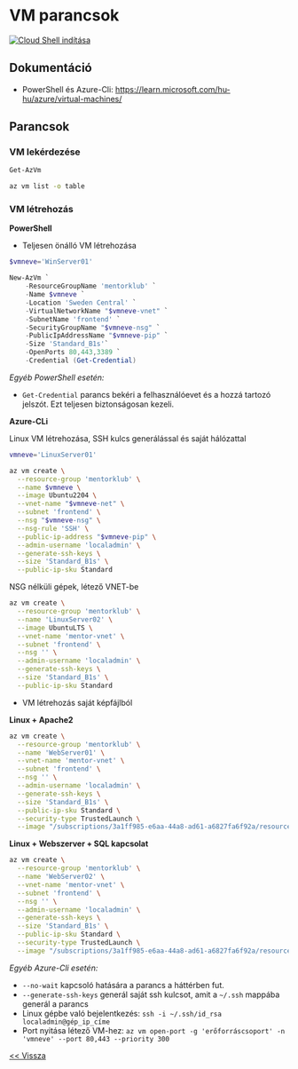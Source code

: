 # VM parancsok

[![Cloud Shell indítása](https://learn.microsoft.com/azure/cloud-shell/media/embed-cloud-shell/launch-cloud-shell-1.png)](https://shell.azure.com)
## Dokumentáció

- PowerShell és Azure-Cli: https://learn.microsoft.com/hu-hu/azure/virtual-machines/

## Parancsok

### VM lekérdezése

```powershell
Get-AzVm
```

```bash
az vm list -o table
```

### VM létrehozás

**PowerShell**

- Teljesen önálló VM létrehozása

```powershell
$vmneve='WinServer01'

New-AzVm `
    -ResourceGroupName 'mentorklub' `
    -Name $vmneve `
    -Location 'Sweden Central' `
    -VirtualNetworkName "$vmneve-vnet" `
    -SubnetName 'frontend' `
    -SecurityGroupName "$vmneve-nsg" `
    -PublicIpAddressName "$vmneve-pip" `
    -Size 'Standard_B1s'`
    -OpenPorts 80,443,3389 `
    -Credential (Get-Credential)
```

_Egyéb PowerShell esetén:_
- `Get-Credential` parancs bekéri a felhasználóevet és a hozzá tartozó jelszót. Ezt teljesen biztonságosan kezeli.

**Azure-CLi**

Linux VM létrehozása, SSH kulcs generálással és saját hálózattal

```bash
vmneve='LinuxServer01'
```

```bash
az vm create \
  --resource-group 'mentorklub' \
  --name $vmneve \
  --image Ubuntu2204 \
  --vnet-name "$vmneve-net" \
  --subnet 'frontend' \
  --nsg "$vmneve-nsg" \
  --nsg-rule 'SSH' \
  --public-ip-address "$vmneve-pip" \
  --admin-username 'localadmin' \
  --generate-ssh-keys \
  --size 'Standard_B1s' \
  --public-ip-sku Standard
```

NSG nélküli gépek, létező VNET-be

```bash
az vm create \
  --resource-group 'mentorklub' \
  --name 'LinuxServer02' \
  --image UbuntuLTS \
  --vnet-name 'mentor-vnet' \
  --subnet 'frontend' \
  --nsg '' \
  --admin-username 'localadmin' \
  --generate-ssh-keys \
  --size 'Standard_B1s' \
  --public-ip-sku Standard
```


- VM létrehozás saját képfájlból

**Linux + Apache2**

```bash
az vm create \
  --resource-group 'mentorklub' \
  --name 'WebServer01' \
  --vnet-name 'mentor-vnet' \
  --subnet 'frontend' \
  --nsg '' \
  --admin-username 'localadmin' \
  --generate-ssh-keys \
  --size 'Standard_B1s' \
  --public-ip-sku Standard \
  --security-type TrustedLaunch \
  --image "/subscriptions/3a1ff985-e6aa-44a8-ad61-a6827fa6f92a/resourceGroups/mentorklub/providers/Microsoft.Compute/galleries/MentorKlub/images/Ubuntu22-Apache2-TestPage/versions/2024.02.25"
```

**Linux + Webszerver + SQL kapcsolat**

```bash
az vm create \
  --resource-group 'mentorklub' \
  --name 'WebServer02' \
  --vnet-name 'mentor-vnet' \
  --subnet 'frontend' \
  --nsg '' \
  --admin-username 'localadmin' \
  --generate-ssh-keys \
  --size 'Standard_B1s' \
  --public-ip-sku Standard \
  --security-type TrustedLaunch \
  --image "/subscriptions/3a1ff985-e6aa-44a8-ad61-a6827fa6f92a/resourceGroups/mentorklub/providers/Microsoft.Compute/galleries/MentorKlub/images/Ubuntu22-WebApp-SQL-Connection/versions/2024.02.25"
```


_Egyéb Azure-Cli esetén:_

- `--no-wait` kapcsoló hatására a parancs a háttérben fut.
- `--generate-ssh-keys` generál saját ssh kulcsot, amit a `~/.ssh` mappába generál a parancs
- Linux gépbe való bejelentkezés: `ssh -i ~/.ssh/id_rsa localadmin@gép_ip_címe`
- Port nyitása létező VM-hez: `az vm open-port -g 'erőforráscsoport' -n 'vmneve' --port 80,443 --priority 300`

[<< Vissza](README.md)
